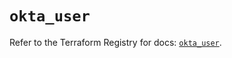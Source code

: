 # `okta_user`

Refer to the Terraform Registry for docs: [`okta_user`](https://registry.terraform.io/providers/okta/okta/4.19.0/docs/resources/user).
